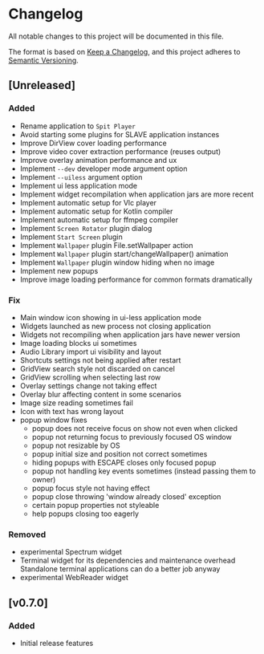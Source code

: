 # Changelog
All notable changes to this project will be documented in this file.

The format is based on [Keep a Changelog](https://keepachangelog.com/en/1.0.0/),
and this project adheres to [Semantic Versioning](https://semver.org/spec/v2.0.0.html).

## [Unreleased]

### Added
- Rename application to `Spit Player`
- Avoid starting some plugins for SLAVE application instances
- Improve DirView cover loading performance
- Improve video cover extraction performance (reuses output)
- Improve overlay animation performance and ux
- Implement `--dev` developer mode argument option
- Implement `--uiless` argument option
- Implement ui less application mode
- Implement widget recompilation when application jars are more recent
- Implement automatic setup for Vlc player
- Implement automatic setup for Kotlin compiler
- Implement automatic setup for ffmpeg compiler
- Implement `Screen Rotator` plugin dialog
- Implement `Start Screen` plugin
- Implement `Wallpaper` plugin File.setWallpaper action
- Implement `Wallpaper` plugin start/changeWallpaper() animation
- Implement `Wallpaper` plugin window hiding when no image
- Implement new popups
- Improve image loading performance for common formats dramatically
### Fix
- Main window icon showing in ui-less application mode
- Widgets launched as new process not closing application 
- Widgets not recompiling when application jars have newer version
- Image loading blocks ui sometimes
- Audio Library import ui visibility and layout
- Shortcuts settings not being applied after restart
- GridView search style not discarded on cancel
- GridView scrolling when selecting last row
- Overlay settings change not taking effect
- Overlay blur affecting content in some scenarios
- Image size reading sometimes fail
- Icon with text has wrong layout
- popup window fixes
    - popup does not receive focus on show not even when clicked
    - popup not returning focus to previously focused OS window
    - popup not resizable by OS
    - popup initial size and position not correct sometimes
    - hiding popups with ESCAPE closes only focused popup
    - popup not handling key events sometimes (instead passing them to owner)
    - popup focus style not having effect
    - popup close throwing 'window already closed' exception
    - certain popup properties not styleable
    - help popups closing too eagerly
### Removed
- experimental Spectrum widget
- Terminal widget for its dependencies and maintenance overhead  
  Standalone terminal applications can do a better job anyway
- experimental WebReader widget

## [v0.7.0]
### Added
- Initial release features